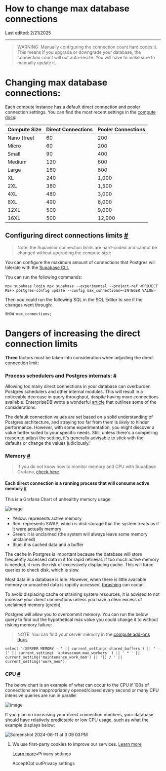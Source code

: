 # How to change max database connections

Last edited: 2/21/2025

* * *

> WARNING: Manually configuring the connection count hard codes it. This means if you upgrade or downgrade your database, the connection count will not auto-resize. You will have to make sure to manually update it.

# Changing max database connections:

Each compute instance has a default direct connection and pooler connection settings. You can find the most recent settings in the [compute docs](https://supabase.com/docs/guides/platform/compute-add-ons#disk-io):

| Compute Size | Direct Connections | Pooler Connections |
| --- | --- | --- |
| Nano (free) | 60 | 200 |
| Micro | 60 | 200 |
| Small | 90 | 400 |
| Medium | 120 | 600 |
| Large | 160 | 800 |
| XL | 240 | 1,000 |
| 2XL | 380 | 1,500 |
| 4XL | 480 | 3,000 |
| 8XL | 490 | 6,000 |
| 12XL | 500 | 9,000 |
| 16XL | 500 | 12,000 |

## Configuring direct connections limits [\#](https://supabase.com/docs/guides/troubleshooting/how-to-change-max-database-connections-_BQ8P5\#configuring-direct-connections-limits)

> Note: the Supavisor connection limits are hard-coded and cannot be changed without upgrading the compute size:

You can configure the maximum amount of connections that Postgres will tolerate with the [Supabase CLI.](https://supabase.com/docs/guides/platform/custom-postgres-config)

You can run the following commands:

`
npx supabase login
npx supabase --experimental --project-ref <PROJECT REF> postgres-config update --config max_connections=<INTEGER VALUE>
`

Then you could run the following SQL in the SQL Editor to see if the changes went through:

`
SHOW max_connections;
`

# Dangers of increasing the direct connection limits

**Three** factors must be taken into consideration when adjusting the direct connection limit:

### Process schedulers and Postgres internals: [\#](https://supabase.com/docs/guides/troubleshooting/how-to-change-max-database-connections-_BQ8P5\#process-schedulers-and-postgres-internals)

Allowing too many direct connections in your database can overburden Postgres schedulers and other internal modules. This will result in a noticeable decrease in query throughput, despite having more connections available. EnterpriseDB wrote a wonderful [article](https://www.enterprisedb.com/postgres-tutorials/why-you-should-use-connection-pooling-when-setting-maxconnections-postgres) that outlines some of the considerations.

The default connection values are set based on a solid understanding of Postgres architecture, and straying too far from them is _likely_ to hinder performance. However, with some experimentation, you might discover a value better suited to your specific needs. Still, unless there's a compelling reason to adjust the setting, it's generally advisable to stick with the defaults or change the values judiciously.'

### Memory [\#](https://supabase.com/docs/guides/troubleshooting/how-to-change-max-database-connections-_BQ8P5\#memory)

> If you do not know how to monitor memory and CPU with Supabase Grafana, [check here](https://github.com/orgs/supabase/discussions/27141).

#### Each direct connection is a running process that will consume active memory [\#](https://supabase.com/docs/guides/troubleshooting/how-to-change-max-database-connections-_BQ8P5\#each-direct-connection-is-a-running-process-that-will-consume-active-memory)

This is a Grafana Chart of unhealthy memory usage:

![image](https://supabase.com/docs/img/troubleshooting/47685206-7914-440e-a010-da62f5c38186.png)

- Yellow: represents active memory
- Red: represents SWAP, which is disk storage that the system treats as if it were actually memory
- Green: it is unclaimed (the system will always leave some memory unclaimed)
- Blue: it is cached data and a buffer

The cache in Postgres is important because the database will store frequently accessed data in it for rapid retrieval. If too much active memory is needed, it runs the risk of excessively displacing cache. This will force queries to check disk, which is slow.

Most data in a database is idle. However, when there is little available memory or uncached data is rapidly accessed, [thrashing](https://en.wikipedia.org/wiki/Thrashing_(computer_science)) can occur.

To avoid displacing cache or straining system resources, it is advised to not increase your direct connections unless you have a clear excess of unclaimed memory (green).

Postgres will allow you to overcommit memory. You can run the below query to find out the hypothetical max value you could change it to without risking memory failure:

> NOTE: You can find your server memory in the [compute add-ons docs](https://supabase.com/docs/guides/platform/compute-add-ons)

`
select
'(SERVER MEMORY - ' || current_setting('shared_buffers') || ' - (' || current_setting(
    'autovacuum_max_workers'
) || ' * ' || current_setting('maintenance_work_mem') || ')) / ' || current_setting('work_mem');
`

### CPU [\#](https://supabase.com/docs/guides/troubleshooting/how-to-change-max-database-connections-_BQ8P5\#cpu)

The below chart is an example of what can occur to the CPU if 100s of connections are inappropriately opened/closed every second or many CPU intensive queries are run in parallel

![image](https://supabase.com/docs/img/troubleshooting/0e7f6842-78fd-44f9-b463-425507815fb6.png)

If you plan on increasing your direct connection numbers, your database should have relatively predictable or low CPU usage, such as what the example displays below:

![Screenshot 2024-06-11 at 3 09 03 PM](https://github.com/supabase/supabase/assets/91111415/ee3e4f4c-87a1-4ef8-9ca5-af9094fc1b93)

1. We use first-party cookies to improve our services. [Learn more](https://supabase.com/privacy#8-cookies-and-similar-technologies-used-on-our-european-services)



   [Learn more](https://supabase.com/privacy#8-cookies-and-similar-technologies-used-on-our-european-services)•Privacy settings





   AcceptOpt outPrivacy settings